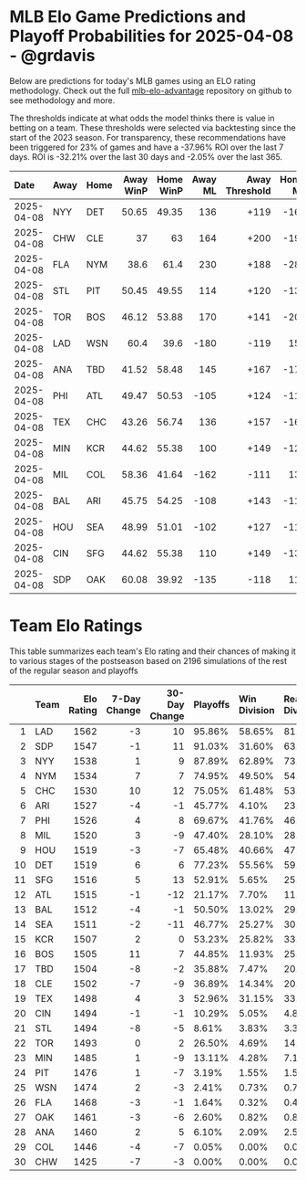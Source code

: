 # MLB Elo Game Predictions and Playoff Probabilities for 2025-04-08 - @grdavis
Below are predictions for today's MLB games using an ELO rating methodology. Check out the full [mlb-elo-advantage](https://github.com/grdavis/mlb-elo-advantage) repository on github to see methodology and more.

The thresholds indicate at what odds the model thinks there is value in betting on a team. These thresholds were selected via backtesting since the start of the 2023 season. For transparency, these recommendations have been triggered for 23% of games and have a -37.96% ROI over the last 7 days. ROI is -32.21% over the last 30 days and -2.05% over the last 365.

| Date       | Away   | Home   |   Away WinP |   Home WinP |   Away ML |   Away Threshold |   Home ML |   Home Threshold |
|:-----------|:-------|:-------|------------:|------------:|----------:|-----------------:|----------:|-----------------:|
| 2025-04-08 | NYY    | DET    |       50.65 |       49.35 |       136 |             +119 |      -162 |             +125 |
| 2025-04-08 | CHW    | CLE    |       37    |       63    |       164 |             +200 |      -198 |             -131 |
| 2025-04-08 | FLA    | NYM    |       38.6  |       61.4  |       230 |             +188 |      -285 |             -124 |
| 2025-04-08 | STL    | PIT    |       50.45 |       49.55 |       114 |             +120 |      -135 |             +124 |
| 2025-04-08 | TOR    | BOS    |       46.12 |       53.88 |       170 |             +141 |      -205 |             +106 |
| 2025-04-08 | LAD    | WSN    |       60.4  |       39.6  |      -180 |             -119 |       150 |             +180 |
| 2025-04-08 | ANA    | TBD    |       41.52 |       58.48 |       145 |             +167 |      -175 |             -111 |
| 2025-04-08 | PHI    | ATL    |       49.47 |       50.53 |      -105 |             +124 |      -115 |             +120 |
| 2025-04-08 | TEX    | CHC    |       43.26 |       56.74 |       136 |             +157 |      -162 |             -105 |
| 2025-04-08 | MIN    | KCR    |       44.62 |       55.38 |       100 |             +149 |      -120 |             +100 |
| 2025-04-08 | MIL    | COL    |       58.36 |       41.64 |      -162 |             -111 |       136 |             +167 |
| 2025-04-08 | BAL    | ARI    |       45.75 |       54.25 |      -108 |             +143 |      -112 |             +105 |
| 2025-04-08 | HOU    | SEA    |       48.99 |       51.01 |      -102 |             +127 |      -118 |             +118 |
| 2025-04-08 | CIN    | SFG    |       44.62 |       55.38 |       110 |             +149 |      -130 |             +100 |
| 2025-04-08 | SDP    | OAK    |       60.08 |       39.92 |      -135 |             -118 |       114 |             +178 |

# Team Elo Ratings
This table summarizes each team's Elo rating and their chances of making it to various stages of the postseason based on 2196 simulations of the rest of the regular season and playoffs

|    | Team   |   Elo Rating |   7-Day Change |   30-Day Change | Playoffs   | Win Division   | Reach Div. Rd.   | Reach CS   | Reach WS   | Win WS   |
|---:|:-------|-------------:|---------------:|----------------:|:-----------|:---------------|:-----------------|:-----------|:-----------|:---------|
|  1 | LAD    |         1562 |             -3 |              10 | 95.86%     | 58.65%         | 81.51%           | 50.46%     | 32.92%     | 22.22%   |
|  2 | SDP    |         1547 |             -1 |              11 | 91.03%     | 31.60%         | 63.80%           | 32.42%     | 19.03%     | 11.48%   |
|  3 | NYY    |         1538 |              1 |               9 | 87.89%     | 62.89%         | 73.91%           | 45.22%     | 29.05%     | 13.93%   |
|  4 | NYM    |         1534 |              7 |               7 | 74.95%     | 49.50%         | 54.60%           | 28.69%     | 13.07%     | 7.51%    |
|  5 | CHC    |         1530 |             10 |              12 | 75.05%     | 61.48%         | 53.42%           | 25.91%     | 11.48%     | 6.83%    |
|  6 | ARI    |         1527 |             -4 |              -1 | 45.77%     | 4.10%          | 23.36%           | 8.70%      | 3.92%      | 2.23%    |
|  7 | PHI    |         1526 |              4 |               8 | 69.67%     | 41.76%         | 46.86%           | 22.63%     | 8.33%      | 4.33%    |
|  8 | MIL    |         1520 |              3 |              -9 | 47.40%     | 28.10%         | 28.37%           | 12.43%     | 4.87%      | 2.19%    |
|  9 | HOU    |         1519 |             -3 |              -7 | 65.48%     | 40.66%         | 47.59%           | 24.54%     | 12.43%     | 4.51%    |
| 10 | DET    |         1519 |              6 |               6 | 77.23%     | 55.56%         | 59.84%           | 32.06%     | 15.35%     | 6.60%    |
| 11 | SFG    |         1516 |              5 |              13 | 52.91%     | 5.65%          | 25.73%           | 9.93%      | 4.01%      | 2.14%    |
| 12 | ATL    |         1515 |             -1 |             -12 | 21.17%     | 7.70%          | 11.29%           | 5.19%      | 1.64%      | 1.09%    |
| 13 | BAL    |         1512 |             -4 |              -1 | 50.50%     | 13.02%         | 29.78%           | 15.03%     | 7.74%      | 2.78%    |
| 14 | SEA    |         1511 |             -2 |             -11 | 46.77%     | 25.27%         | 30.56%           | 14.85%     | 6.51%      | 1.91%    |
| 15 | KCR    |         1507 |              2 |               0 | 53.23%     | 25.82%         | 33.97%           | 16.17%     | 7.47%      | 2.60%    |
| 16 | BOS    |         1505 |             11 |               7 | 44.85%     | 11.93%         | 25.36%           | 10.15%     | 5.15%      | 1.59%    |
| 17 | TBD    |         1504 |             -8 |              -2 | 35.88%     | 7.47%          | 20.31%           | 9.06%      | 4.23%      | 1.64%    |
| 18 | CLE    |         1502 |             -7 |              -9 | 36.89%     | 14.34%         | 20.58%           | 10.43%     | 3.60%      | 1.41%    |
| 19 | TEX    |         1498 |              4 |               3 | 52.96%     | 31.15%         | 33.20%           | 13.52%     | 5.78%      | 1.78%    |
| 20 | CIN    |         1494 |             -1 |              -1 | 10.29%     | 5.05%          | 4.87%            | 1.73%      | 0.32%      | 0.09%    |
| 21 | STL    |         1494 |             -8 |              -5 | 8.61%      | 3.83%          | 3.37%            | 1.14%      | 0.36%      | 0.32%    |
| 22 | TOR    |         1493 |              0 |               2 | 26.50%     | 4.69%          | 14.39%           | 5.37%      | 1.73%      | 0.55%    |
| 23 | MIN    |         1485 |              1 |              -9 | 13.11%     | 4.28%          | 7.10%            | 2.73%      | 0.59%      | 0.18%    |
| 24 | PIT    |         1476 |              1 |              -7 | 3.19%      | 1.55%          | 1.55%            | 0.36%      | 0.05%      | 0.00%    |
| 25 | WSN    |         1474 |              2 |              -3 | 2.41%      | 0.73%          | 0.77%            | 0.32%      | 0.00%      | 0.00%    |
| 26 | FLA    |         1468 |             -3 |              -1 | 1.64%      | 0.32%          | 0.46%            | 0.09%      | 0.00%      | 0.00%    |
| 27 | OAK    |         1461 |             -3 |              -6 | 2.60%      | 0.82%          | 0.87%            | 0.18%      | 0.09%      | 0.00%    |
| 28 | ANA    |         1460 |              2 |               5 | 6.10%      | 2.09%          | 2.55%            | 0.68%      | 0.27%      | 0.09%    |
| 29 | COL    |         1446 |             -4 |              -7 | 0.05%      | 0.00%          | 0.05%            | 0.00%      | 0.00%      | 0.00%    |
| 30 | CHW    |         1425 |             -7 |              -3 | 0.00%      | 0.00%          | 0.00%            | 0.00%      | 0.00%      | 0.00%    |